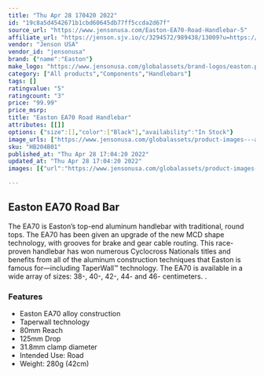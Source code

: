 ```yaml
---
title: "Thu Apr 28 170420 2022"
id: "19c8a5d4542671b1cbd60645db77ff5ccda2d67f"
source_url: "https://www.jensonusa.com/Easton-EA70-Road-Handlebar-5"
affiliate_url: "https://jenson.sjv.io/c/3294572/989438/13009?u=https://www.jensonusa.com/Easton-EA70-Road-Handlebar-5"
vendor: "Jenson USA"
vendor_id: "jensonusa"
brand: {"name":"Easton"}
make_logo: "https://www.jensonusa.com/globalassets/brand-logos/easton.png"
category: ["All products","Components","Handlebars"]
tags: []
ratingvalue: "5"
ratingcount: "3"
price: "99.99"
price_msrp: 
title: "Easton EA70 Road Handlebar"
attributes: [[]]
options: {"size":[],"color":["Black"],"availability":"In Stock"}
image_urls: ["https://www.jensonusa.com/globalassets/product-images---all-assets/easton/hb204b01-black_fix.jpg","https://www.jensonusa.com/globalassets/product-images---all-assets/easton/hb204b01_1-black_fix.jpg"]
sku: "HB204B01"
published_at: "Thu Apr 28 17:04:20 2022"
updated_at: "Thu Apr 28 17:04:20 2022"
images: [{"url":"https://www.jensonusa.com/globalassets/product-images---all-assets/easton/hb204b01-black_fix.jpg","path":"full/00fed2817af770d3f32d63c954c2e68b5ace127a.jpg","checksum":"a52d5fae0a555caf6f757a3ad6a3e937","status":"downloaded"},{"url":"https://www.jensonusa.com/globalassets/product-images---all-assets/easton/hb204b01_1-black_fix.jpg","path":"full/4613fb7533768f7922b5cbda6da53a7922a0c11c.jpg","checksum":"00ca630c4690e61d44ff25b7da4c933f","status":"downloaded"}]

---
```

## Easton EA70 Road Bar

The EA70 is Easton’s top-end aluminum handlebar with traditional, round tops.
The EA70 has been given an upgrade of the new MCD shape technology, with
grooves for brake and gear cable routing. This race-proven handlebar has won
numerous Cyclocross Nationals titles and benefits from all of the aluminum
construction techniques that Easton is famous for—including TaperWall™
technology. The EA70 is available in a wide array of sizes: 38-, 40-, 42-, 44-
and 46- centimeters. .

### Features

  * Easton EA70 alloy construction
  * Taperwall technology
  * 80mm Reach
  * 125mm Drop
  * 31.8mm clamp diameter
  * Intended Use: Road
  * Weight: 280g (42cm)

